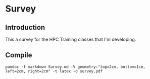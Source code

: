 # Survey
## Introduction
This a survey for the HPC Training classes that I'm developing.

## Compile
`pandoc -f markdown Survey.md -V geometry:"top=2cm, bottom=1cm, left=2cm, right=2cm" -t latex -o survey.pdf`
